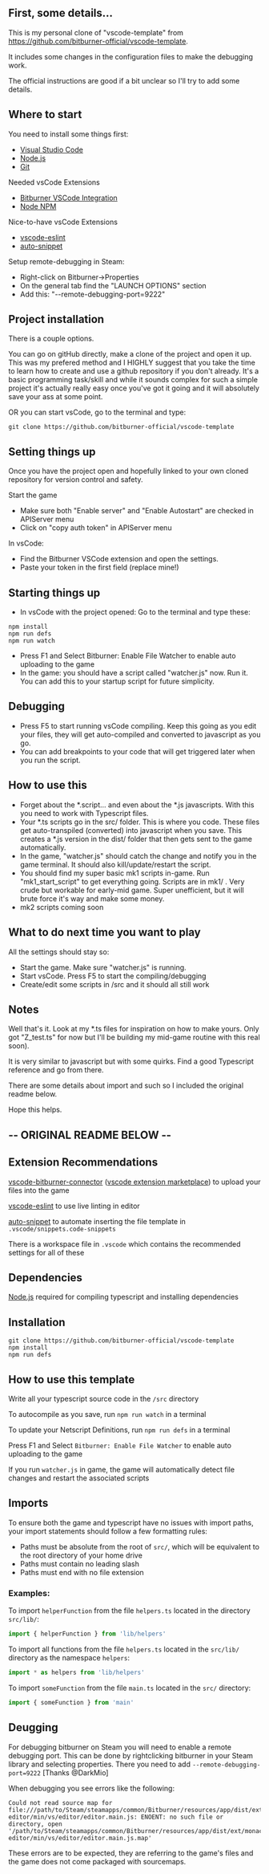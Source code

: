 ## First, some details...
This is my personal clone of "vscode-template" from https://github.com/bitburner-official/vscode-template.

It includes some changes in the configuration files to make the debugging work. 

The official instructions are good if a bit unclear so I'll try to add some details.

## Where to start
You need to install some things first:
- [Visual Studio Code](https://code.visualstudio.com/) 
- [Node.js](https://nodejs.org/en/download/)
- [Git](https://git-scm.com/downloads)

Needed vsCode Extensions
- [Bitburner VSCode Integration](https://marketplace.visualstudio.com/items?itemName=bitburner.bitburner-vscode-integration)
- [Node NPM](https://marketplace.visualstudio.com/items?itemName=eg2.vscode-npm-script)

Nice-to-have vsCode Extensions
- [vscode-eslint](https://marketplace.visualstudio.com/items?itemName=dbaeumer.vscode-eslint)
- [auto-snippet](https://marketplace.visualstudio.com/items?itemName=Gruntfuggly.auto-snippet)

Setup remote-debugging in Steam:
- Right-click on Bitburner->Properties
- On the general tab find the "LAUNCH OPTIONS" section
- Add this: "--remote-debugging-port=9222"

## Project installation
There is a couple options.

You can go on gitHub directly, make a clone of the project and open it up. This was my prefered method and I HIGHLY suggest that you take the time to learn how to create and use a github repository if you don't already. It's a basic programming task/skill and while it sounds complex for such a simple project it's actually really easy once you've got it going and it will absolutely save your ass at some point. 

OR you can start vsCode, go to the terminal and type:
```
git clone https://github.com/bitburner-official/vscode-template
```
## Setting things up
Once you have the project open and hopefully linked to your own cloned repository for version control and safety.

Start the game
- Make sure both "Enable server" and "Enable Autostart" are checked in APIServer menu
- Click on "copy auth token" in APIServer menu

In vsCode:
- Find the Bitburner VSCode extension and open the settings.
- Paste your token in the first field (replace mine!)

## Starting things up
- In vsCode with the project opened: Go to the terminal and type these:
```
npm install
npm run defs
npm run watch
```
- Press F1 and Select Bitburner: Enable File Watcher to enable auto uploading to the game
- In the game: you should have a script called "watcher.js" now. Run it. You can add this to your startup script for future simplicity.

## Debugging
- Press F5 to start running vsCode compiling. Keep this going as you edit your files, they will get auto-compiled and converted to javascript as you go.
- You can add breakpoints to your code that will get triggered later when you run the script.

## How to use this
- Forget about the *.script... and even about the *.js javascripts. With this you need to work with Typescript files.
- Your *.ts scripts go in the src/ folder. This is where you code. These files get auto-transpiled (converted) into javascript when you save. This creates a *.js version in the dist/ folder that then gets sent to the game automatically. 
- In the game, "watcher.js" should catch the change and notify you in the game terminal. It should also kill/update/restart the script.
- You should find my super basic mk1 scripts in-game. Run "mk1_start_script" to get everything going. Scripts are in mk1/ . Very crude but workable for early-mid game. Super unefficient, but it will brute force it's way and make some money. 
- mk2 scripts coming soon

## What to do next time you want to play
All the settings should stay so:
- Start the game. Make sure "watcher.js" is running.
- Start vsCode. Press F5 to start the compiling/debugging
- Create/edit some scripts in /src and it should all still work

## Notes
Well that's it. Look at my *.ts files for inspiration on how to make yours. Only got "Z_test.ts" for now but I'll be building my mid-game routine with this real soon). 

It is very similar to javascript but with some quirks. Find a good Typescript reference and go from there.

There are some details about import and such so I included the original readme below.

Hope this helps. 


## -- ORIGINAL README BELOW --
## Extension Recommendations
[vscode-bitburner-connector](https://github.com/bitburner-official/bitburner-vscode) ([vscode extension marketplace](https://marketplace.visualstudio.com/items?itemName=bitburner.bitburner-vscode-integration)) to upload your files into the game

[vscode-eslint](https://marketplace.visualstudio.com/items?itemName=dbaeumer.vscode-eslint) to use live linting in editor

[auto-snippet](https://marketplace.visualstudio.com/items?itemName=Gruntfuggly.auto-snippet) to automate inserting the file template in `.vscode/snippets.code-snippets`

There is a workspace file in `.vscode` which contains the recommended settings for all of these

## Dependencies
[Node.js](https://nodejs.org/en/download/) required for compiling typescript and installing dependencies

## Installation
```
git clone https://github.com/bitburner-official/vscode-template
npm install
npm run defs
```

## How to use this template
Write all your typescript source code in the `/src` directory

To autocompile as you save, run `npm run watch` in a terminal

To update your Netscript Definitions, run `npm run defs` in a terminal

Press F1 and Select `Bitburner: Enable File Watcher` to enable auto uploading to the game

If you run `watcher.js` in game, the game will automatically detect file changes and restart the associated scripts

## Imports
To ensure both the game and typescript have no issues with import paths, your import statements should follow a few formatting rules:

 * Paths must be absolute from the root of `src/`, which will be equivalent to the root directory of your home drive
 * Paths must contain no leading slash
 * Paths must end with no file extension

 ### Examples:

To import `helperFunction` from the file `helpers.ts` located in the directory `src/lib/`: 

```js
import { helperFunction } from 'lib/helpers'
```

To import all functions from the file `helpers.ts` located in the `src/lib/` directory as the namespace `helpers`:

```js
import * as helpers from 'lib/helpers'
```

To import `someFunction` from the file `main.ts` located in the `src/` directory:

```js
import { someFunction } from 'main'
```

## Deugging

For debugging bitburner on Steam you will need to enable a remote debugging port. This can be done by rightclicking bitburner in your Steam library and selecting properties. There you need to add `--remote-debugging-port=9222` [Thanks @DarkMio]

When debugging you see errors like the following:

```
Could not read source map for file:///path/to/Steam/steamapps/common/Bitburner/resources/app/dist/ext/monaco-editor/min/vs/editor/editor.main.js: ENOENT: no such file or directory, open '/path/to/Steam/steamapps/common/Bitburner/resources/app/dist/ext/monaco-editor/min/vs/editor/editor.main.js.map'
```

These errors are to be expected, they are referring to the game's files and the game does not come packaged with sourcemaps.